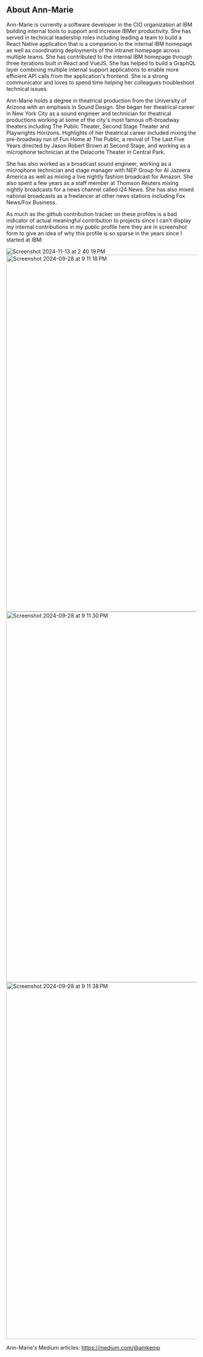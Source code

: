 ## About Ann-Marie

<!--
**Ann-MarieKemp/Ann-MarieKemp** is a ✨ _special_ ✨ repository because its `README.md` (this file) appears on your GitHub profile.

Here are some ideas to get you started:

- 🔭 I’m currently working on ...
- 🌱 I’m currently learning ...
- 👯 I’m looking to collaborate on ...
- 🤔 I’m looking for help with ...
- 💬 Ask me about ...
- 📫 How to reach me: ...
- 😄 Pronouns: ...
- ⚡ Fun fact: ...
-->

Ann-Marie is currently a software developer in the CIO organization at IBM building internal tools to support and increase IBMer productivity. She has served in technical leadership roles including leading a team to build a React Native application that is a companion to the internal IBM homepage as well as coordinating deployments of the intranet homepage across multiple teams. She has contributed to the internal IBM homepage through three iterations built in React and VueJS. She has helped to build a GraphQL layer combining multiple internal support applications to enable more efficient API calls from the application's frontend. She is a strong communicator and loves to spend time helping her colleagues troubleshoot technical issues. 

Ann-Marie holds a degree in theatrical production from the University of Arizona with an emphasis in Sound Design. She began her theatrical career in New York City as a sound engineer and technician for theatrical productions working at some of the city's most famous off-broadway theaters including The Public Theater, Second Stage Theater and Playwrights Horizons. Highlights of her theatrical career included mixing the pre-broadway run of Fun Home at The Public, a revival of The Last Five Years directed by Jason Robert Brown at Second Stage, and working as a microphone technician at the Delacorte Theater in Central Park. 

She has also worked as a broadcast sound engineer, working as a microphone technician and stage manager with NEP Group for Al Jazeera America as well as mixing a live nightly fashion broadcast for Amazon. She also spent a few years as a staff member at Thomson Reuters mixing nightly broadcasts for a news channel called i24 News. She has also mixed national broadcasts as a freelancer at other news stations including Fox News/Fox Business.

As much as the github contribution tracker on these profiles is a bad indicator of actual meaningful contribution to projects since I can't display my internal contributions in my public profile here they are in screenshot form to give an idea of why this profile is so sparse in the years since I started at IBM:

![Screenshot 2024-11-13 at 2 40 19 PM](https://github.com/user-attachments/assets/2c3fd8bc-c0f1-43f3-b7f7-91848434d8fd)
<img width="944" alt="Screenshot 2024-09-28 at 9 11 18 PM" src="https://github.com/user-attachments/assets/af0b0081-412a-404e-8e7e-6f2b85d6c6ac">
<img width="980" alt="Screenshot 2024-09-28 at 9 11 30 PM" src="https://github.com/user-attachments/assets/439aca70-3642-4867-963f-82e0f89be3e6">
<img width="944" alt="Screenshot 2024-09-28 at 9 11 38 PM" src="https://github.com/user-attachments/assets/d5534b63-0652-40c2-a77a-cfa5aa5e4433">

Ann-Marie's Medium articles: https://medium.com/@amkemp

